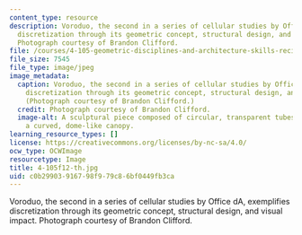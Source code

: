 ```yaml
---
content_type: resource
description: Voroduo, the second in a series of cellular studies by Office dA, exemplifies
  discretization through its geometric concept, structural design, and visual impact.
  Photograph courtesy of Brandon Clifford.
file: /courses/4-105-geometric-disciplines-and-architecture-skills-reciprocal-methodologies-fall-2012/c0b29903916798f979c86bf0449fb3ca_4-105f12-th.jpg
file_size: 7545
file_type: image/jpeg
image_metadata:
  caption: Voroduo, the second in a series of cellular studies by Office dA, exemplifies
    discretization through its geometric concept, structural design, and visual impact.
    (Photograph courtesy of Brandon Clifford.)
  credit: Photograph courtesy of Brandon Clifford.
  image-alt: A sculptural piece composed of circular, transparent tubes that create
    a curved, dome-like canopy.
learning_resource_types: []
license: https://creativecommons.org/licenses/by-nc-sa/4.0/
ocw_type: OCWImage
resourcetype: Image
title: 4-105f12-th.jpg
uid: c0b29903-9167-98f9-79c8-6bf0449fb3ca
---
```

Voroduo, the second in a series of cellular studies by Office dA, exemplifies discretization through its geometric concept, structural design, and visual impact. Photograph courtesy of Brandon Clifford.